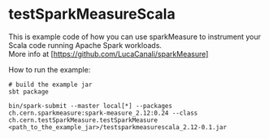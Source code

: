# testSparkMeasureScala

This is example code of how you can use sparkMeasure to instrument your Scala code
running Apache Spark workloads.  
More info at [https://github.com/LucaCanali/sparkMeasure]

How to run the example:
```
# build the example jar
sbt package

bin/spark-submit --master local[*] --packages ch.cern.sparkmeasure:spark-measure_2.12:0.24 --class ch.cern.testSparkMeasure.testSparkMeasure <path_to_the_example_jar>/testsparkmeasurescala_2.12-0.1.jar
```
